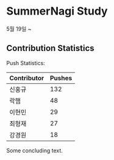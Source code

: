 # SummerNagi Study

5월 19일 ~ 

## Contribution Statistics

Push Statistics:

| Contributor | Pushes |
| ----------- | ------ |
| 신홍규 | 132 |
| 락햄 | 48 |
| 이현민 | 29 |
| 최형재 | 27 |
| 강경원 | 18 |

Some concluding text.
